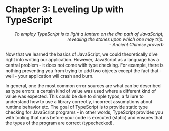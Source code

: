 # Chapter 3: Leveling Up with TypeScript

<div style="text-align: right"> <i> To employ TypeScript is to light a lantern on the dim path of JavaScript, revealing the stones upon which one may trip. <br> - Ancient Chinese proverb </i> </div>

Now that we learned the basics of JavaScript, we could theoretically dive right into writing our application.
However, JavaScript as a language has a central problem - it does not come with type checking.
For example, there is nothing preventing you from trying to add two objects except the fact that - well - your application will crash and burn.

In general, one the most common error sources are what can be described as type errors: a certain kind of value was used where a different kind of value was expected.
This could be due to simple typos, a failure to understand how to use a library correctly, incorrect assumptions about runtime behavior etc.
The goal of TypeScript is to provide static type checking for JavaScript programs - in other words, TypeScript provides you with tooling that runs before your code is executed (static) and ensures that the types of the program are correct (typechecked).
